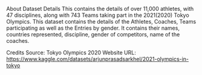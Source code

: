 About Dataset
Details
This contains the details of over 11,000 athletes, with 47 disciplines, along with 743 Teams taking part in the 2021(2020) Tokyo Olympics.
This dataset contains the details of the Athletes, Coaches, Teams participating as well as the Entries by gender. It contains their names, countries represented, discipline, gender of competitors, name of the coaches.

Credits
Source: Tokyo Olympics 2020 Website
URL: https://www.kaggle.com/datasets/arjunprasadsarkhel/2021-olympics-in-tokyo
